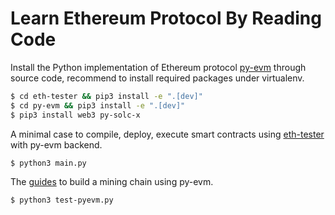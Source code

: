 # Learn Ethereum Protocol By Reading Code

Install the Python implementation of Ethereum protocol [py-evm](https://github.com/ethereum/py-evm) through source code, recommend to install required packages under virtualenv.

```bash
$ cd eth-tester && pip3 install -e ".[dev]"
$ cd py-evm && pip3 install -e ".[dev]"
$ pip3 install web3 py-solc-x
```

A minimal case to compile, deploy, execute smart contracts using [eth-tester](https://github.com/ethereum/eth-tester) with py-evm backend.

```bash
$ python3 main.py
```

The [guides](https://py-evm.readthedocs.io/en/latest/guides/understanding_the_mining_process.html) to build a mining chain using py-evm.

```bash
$ python3 test-pyevm.py
```

